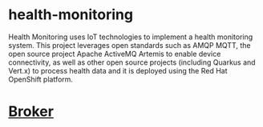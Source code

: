 # health-monitoring
Health Monitoring uses IoT technologies to implement a health monitoring system. This project leverages open standards such as AMQP MQTT, the open source project Apache ActiveMQ Artemis to enable device connectivity, as well as other open source projects (including Quarkus and Vert.x) to process health data and it is deployed using the Red Hat OpenShift platform.

# [Broker](/broker)
